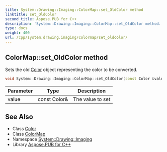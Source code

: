 ```yaml
---
title: System::Drawing::Imaging::ColorMap::set_OldColor method
linktitle: set_OldColor
second_title: Aspose.PUB for C++
description: 'System::Drawing::Imaging::ColorMap::set_OldColor method. Sets the old Color object representing the color to be converted in C++.'
type: docs
weight: 400
url: /cpp/system.drawing.imaging/colormap/set_oldcolor/
---
```

## ColorMap::set_OldColor method


Sets the old [Color](../../../system.drawing/color/) object representing the color to be converted.

```cpp
void System::Drawing::Imaging::ColorMap::set_OldColor(const Color &value)
```


| Parameter | Type | Description |
| --- | --- | --- |
| value | const Color\& | The value to set |

## See Also

* Class [Color](../../../system.drawing/color/)
* Class [ColorMap](../)
* Namespace [System::Drawing::Imaging](../../)
* Library [Aspose.PUB for C++](../../../)
